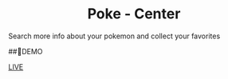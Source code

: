 
<h1 align="center" id="title">Poke - Center</h1>

<p>Search more info about your pokemon and collect your favorites</p>

##🚀DEMO

[LIVE](https://adamangg.github.io/Poke-Center/)



